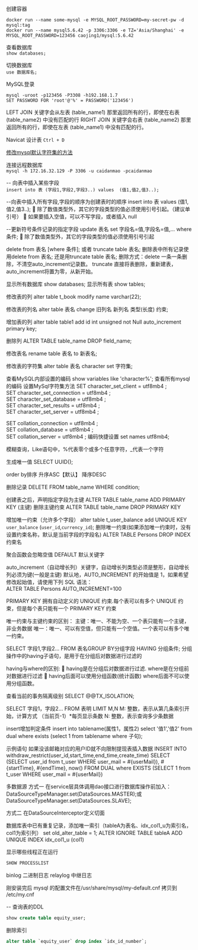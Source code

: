 创建容器  
```
docker run --name some-mysql -e MYSQL_ROOT_PASSWORD=my-secret-pw -d mysql:tag
docker run --name mysql5.6.42 -p 3306:3306 -e TZ='Asia/Shanghai' -e MYSQL_ROOT_PASSWORD=123456 caojing1/mysql:5.6.42
```

查看数据库  
`show databases;`

切换数据库  
`use 数据库名;`

MySQL登录
```
mysql -uroot -p123456 -P3308 -h192.168.1.7
SET PASSWORD FOR 'root'@'%' = PASSWORD('123456')
```

LEFT JOIN 关键字会从左表 (table_name1) 那里返回所有的行，即使在右表 (table_name2) 中没有匹配的行
RIGHT JOIN 关键字会右表 (table_name2) 那里返回所有的行，即使在左表 (table_name1) 中没有匹配的行。

Navicat 设计表 `Ctrl + D`

[修改mysql默认字符集的方法](http://database.51cto.com/art/201010/229167.htm)

连接远程数据库  
`mysql -h 172.16.32.129 -P 3306 -u caidanmao -pcaidanmao`

-- 向表中插入某些字段  
`insert into 表 (字段1,字段2,字段3..) values  (值1,值2,值3..); `

--向表中插入所有字段,字段的顺序为创建表时的顺序
insert into 表 values (值1,值2,值3..);
	除了数值类型外，其它的字段类型的值必须使用引号引起。（建议单引号）
	如果要插入空值，可以不写字段，或者插入 null

--更新符号条件记录的指定字段
update 表名 set 字段名=值,字段名=值,... where 条件;
		除了数值类型外，其它的字段类型的值必须使用引号引起

delete from 表名 [where 条件];
或者
truncate table 表名;
	删除表中所有记录使用delete from 表名; 还是用truncate table 表名;
	删除方式：delete 一条一条删除，不清空auto_increment记录数。
	truncate 直接将表删除，重新建表，auto_increment将置为零，从新开始。

	
显示所有数据库	show databases;
显示所有表	show tables;

修改表的列
alter table t_book modify name varchar(22);

修改表的列名
alter table 表名 change 旧列名 新列名 类型(长度) 约束;

增加表的列
alter table table1 add id int unsigned not Null auto_increment primary key;

删除列
ALTER TABLE table_name DROP field_name;

修改表名
rename table 表名 to 新表名;

修改表的字符集
alter table 表名 character set 字符集;

查看MySQL内部设置的编码
show variables like 'character%'; 查看所有mysql的编码
设置MySql字符集方法
SET character_set_client = utf8mb4 ;  
SET character_set_connection = utf8mb4 ;  
SET character_set_database = utf8mb4 ;   
SET character_set_results = utf8mb4 ;    
SET character_set_server = utf8mb4 ;   

SET collation_connection = utf8mb4 ;  
SET collation_database = utf8mb4 ;   
SET collation_server = utf8mb4 ; 
编码快捷设置
set names utf8mb4;

模糊查询，Like语句中，%代表零个或多个任意字符，_代表一个字符

生成唯一值
SELECT UUID();

order by排序 
升序ASC【默认】 
降序DESC

删除记录
DELETE FROM table_name WHERE condition;

创建表之后，声明指定字段为主键
ALTER TABLE table_name ADD PRIMARY KEY (主键)
删除主键约束
ALTER TABLE table_name DROP PRIMARY KEY

增加唯一约束（允许多个字段）
alter table t_user_balance add UNIQUE KEY `user_balance` (`user_id`,`currency_id`);
删除唯一约束(如果添加唯一约束时，没有设置约束名称，默认是当前字段的字段名)
ALTER TABLE Persons DROP INDEX 约束名

聚合函数会忽略空值
DEFAULT 默认关键字

auto_increment（自动增长列）关键字，自动增长列类型必须是整形，自动增长列必须为键(一般是主键)
默认地，AUTO_INCREMENT 的开始值是 1，如果希望修改起始值，请使用下列 SQL 语法：	
ALTER TABLE Persons AUTO_INCREMENT=100

PRIMARY KEY 拥有自动定义的 UNIQUE 约束.每个表可以有多个 UNIQUE 约束，但是每个表只能有一个
PRIMARY KEY 约束

唯一约束与主键约束的区别：
主键：唯一、不能为空、一个表只能有一个主键，非业务数据
唯一：唯一、可以有空值，但只能有一个空值。一个表可以有多个唯一约束。

SELECT 字段1,字段2… FROM 表名GROUP BY分组字段 HAVING 分组条件;
分组操作中的having子语句，是用于在分组后对数据进行过滤的

having与where的区别:
	having是在分组后对数据进行过滤.
where是在分组前对数据进行过滤
	having后面可以使用分组函数(统计函数)
where后面不可以使用分组函数。

查看当前的事务隔离级别
SELECT @@TX_ISOLATION;

SELECT 字段1，字段2... FROM 表明 LIMIT M,N
M: 整数，表示从第几条索引开始，计算方式 （当前页-1）*每页显示条数
N: 整数，表示查询多少条数据

insert增加判定条件
insert into  tablename(属性1，属性2) select '值1','值2' from dual where exists (select 1 from tablename where 子句); 

示例语句 如果没该邮箱对应的用户ID就不向限制提现表插入数据
INSERT INTO withdraw_restrict(user_id,start_time,end_time,create_time)
SELECT  (SELECT user_id from t_user WHERE user_mail = #{userMail}),
		  #{startTime},
		  #{endTime},
		  now()
FROM DUAL where EXISTS (SELECT 1 from t_user WHERE user_mail = #{userMail})

多数据源
方式一
在service层具体调用dao接口进行数据库操作前加入：
DataSourceTypeManager.set(DataSources.MASTER);或
DataSourceTypeManager.set(DataSources.SLAVE);

方式二
在DataSourceInterceptor定义切面

数据库表中已有重复记录，添加唯一索引（tableA为表名、idx_col1_u为索引名，col1为索引列）
set old_alter_table = 1;
ALTER IGNORE TABLE tableA ADD UNIQUE INDEX idx_col1_u (col1)

显示哪些线程正在运行
```sql
SHOW PROCESSLIST
```
binlog 二进制日志
relaylog 中继日志

刚安装完后 mysql 的配置文件在/usr/share/mysql/my-default.cnf 拷贝到 /etc/my.cnf

-- 查询表的DDL  
```sql
show create table equity_user;
```

删除索引 
```sql
alter table `equity_user` drop index `idx_id_number`;
``` 

